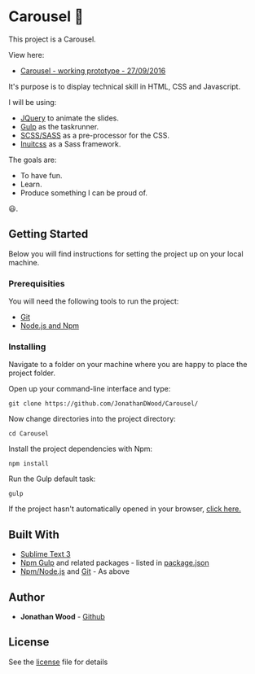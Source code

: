 # Carousel :cookie:
This project is a Carousel.

View here:
* [Carousel - working prototype - 27/09/2016](https://jonathandwood.github.io/Carousel/dist/)

It's purpose is to display technical skill in HTML, CSS and Javascript.

I will be using:
* [JQuery](http://api.jquery.com/) to animate the slides.
* [Gulp](http://gulpjs.com/) as the taskrunner.
* [SCSS/SASS](http://sass-lang.com/) as a pre-processor for the CSS.
* [Inuitcss](https://github.com/inuitcss/inuitcss) as a Sass framework.

The goals are:
* To have fun.
* Learn.
* Produce something I can be proud of.

:smiley:.

## Getting Started
Below you will find instructions for setting the project up on your local machine.

### Prerequisities
You will need the following tools to run the project:
* [Git](https://git-scm.com/book/en/v2/Getting-Started-Installing-Git)
* [Node.js and Npm](https://nodejs.org/en/download/)

### Installing
Navigate to a folder on your machine where you are happy to place the project folder.

Open up your command-line interface and type:
```
git clone https://github.com/JonathanDWood/Carousel/
```
Now change directories into the project directory:
```
cd Carousel
```
Install the project dependencies with Npm:
```
npm install
```
Run the Gulp default task:
```
gulp
```
If the project hasn't automatically opened in your browser, [click here.](http://localhost:3000)

## Built With
* [Sublime Text 3](https://www.sublimetext.com/3)
* [Npm Gulp](https://www.npmjs.com/package/gulp) and related packages - listed in [package.json](package.json)
* [Npm/Node.js](https://nodejs.org/en/download/) and [Git](https://git-scm.com/book/en/v2/Getting-Started-Installing-Git) - As above

## Author
* **Jonathan Wood** - [Github](https://github.com/JonathanDWood/)

## License
See the [license](LICENSE) file for details
